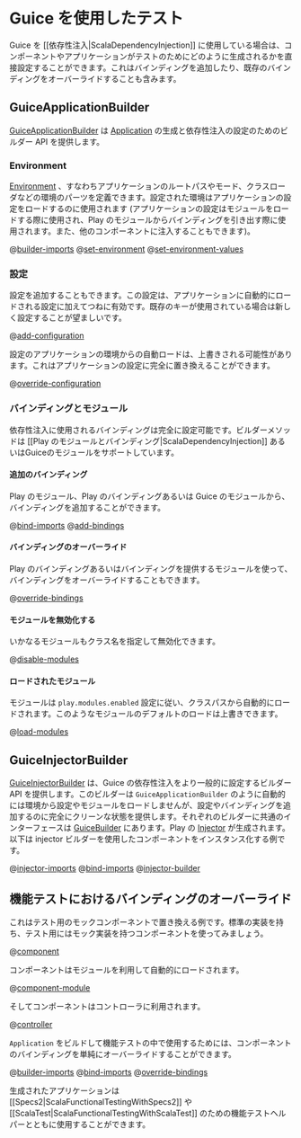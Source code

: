 <!--- Copyright (C) 2009-2015 Typesafe Inc. <http://www.typesafe.com> -->
<!--
# Testing with Guice
-->
# Guice を使用したテスト

<!--
If you're using Guice for [[dependency injection|ScalaDependencyInjection]] then you can directly configure how components and applications are created for tests. This includes adding extra bindings or overriding existing bindings.
-->
Guice を [[依存性注入|ScalaDependencyInjection]] に使用している場合は、コンポーネントやアプリケーションがテストのためにどのように生成されるかを直接設定することができます。これはバインディングを追加したり、既存のバインディングをオーバーライドすることも含みます。

<!--
## GuiceApplicationBuilder
-->
## GuiceApplicationBuilder

<!--
[GuiceApplicationBuilder](api/scala/play/api/inject/guice/GuiceApplicationBuilder.html) provides a builder API for configuring the dependency injection and creation of an [Application](api/scala/play/api/Application.html).
-->
[GuiceApplicationBuilder](api/scala/play/api/inject/guice/GuiceApplicationBuilder.html) は [Application](api/scala/play/api/Application.html) の生成と依存性注入の設定のためのビルダー API を提供します。

<!--
### Environment
-->
### Environment

<!--
The [Environment](api/scala/play/api/Environment.html), or parts of the environment such as the root path, mode, or class loader for an application, can be specified. The configured environment will be used for loading the application configuration, it will be used when loading modules and passed when deriving bindings from Play modules, and it will be injectable into other components.
-->
[Environment](api/scala/play/api/Environment.html) 、すなわちアプリケーションのルートパスやモード、クラスローダなどの環境のパーツを定義できます。設定された環境はアプリケーションの設定をロードするのに使用されます (アプリケーションの設定はモジュールをロードする際に使用され、Play のモジュールからバインディングを引き出す際に使用されます。また、他のコンポーネントに注入することもできます)。 

@[builder-imports](code/tests/guice/ScalaGuiceApplicationBuilderSpec.scala)
@[set-environment](code/tests/guice/ScalaGuiceApplicationBuilderSpec.scala)
@[set-environment-values](code/tests/guice/ScalaGuiceApplicationBuilderSpec.scala)

<!--
### Configuration
-->
### 設定

<!--
Additional configuration can be added. This configuration will always be in addition to the configuration loaded automatically for the application. When existing keys are used the new configuration will be preferred.
-->
設定を追加することもできます。この設定は、アプリケーションに自動的にロードされる設定に加えてつねに有効です。既存のキーが使用されている場合は新しく設定することが望ましいです。

@[add-configuration](code/tests/guice/ScalaGuiceApplicationBuilderSpec.scala)

<!--
The automatic loading of configuration from the application environment can also be overridden. This will completely replace the application configuration. For example:
-->
設定のアプリケーションの環境からの自動ロードは、上書きされる可能性があります。これはアプリケーションの設定に完全に置き換えることができます。

@[override-configuration](code/tests/guice/ScalaGuiceApplicationBuilderSpec.scala)

<!--
### Bindings and Modules
-->
### バインディングとモジュール

<!--
The bindings used for dependency injection are completely configurable. The builder methods support [[Play Modules and Bindings|ScalaDependencyInjection]] and also Guice Modules.
-->
依存性注入に使用されるバインディングは完全に設定可能です。ビルダーメソッドは [[Play のモジュールとバインディング|ScalaDependencyInjection]] あるいはGuiceのモジュールをサポートしています。

<!--
#### Additional bindings
-->
#### 追加のバインディング

<!--
Additional bindings, via Play modules, Play bindings, or Guice modules, can be added:
-->
Play のモジュール、Play のバインディングあるいは Guice のモジュールから、バインディングを追加することができます。

@[bind-imports](code/tests/guice/ScalaGuiceApplicationBuilderSpec.scala)
@[add-bindings](code/tests/guice/ScalaGuiceApplicationBuilderSpec.scala)

<!--
#### Override bindings
-->
#### バインディングのオーバーライド

<!--
Bindings can be overridden using Play bindings, or modules that provide  bindings. For example:
-->
Play のバインディングあるいはバインディングを提供するモジュールを使って、バインディングをオーバーライドすることもできます。

@[override-bindings](code/tests/guice/ScalaGuiceApplicationBuilderSpec.scala)

<!--
#### Disable modules
-->
#### モジュールを無効化する

<!--
Any loaded modules can be disabled by class name:
-->
いかなるモジュールもクラス名を指定して無効化できます。

@[disable-modules](code/tests/guice/ScalaGuiceApplicationBuilderSpec.scala)

<!--
#### Loaded modules
-->
#### ロードされたモジュール

<!--
Modules are automatically loaded from the classpath based on the `play.modules.enabled` configuration. This default loading of modules can be overridden. For example:
-->
モジュールは `play.modules.enabled` 設定に従い、クラスパスから自動的にロードされます。このようなモジュールのデフォルトのロードは上書きできます。

@[load-modules](code/tests/guice/ScalaGuiceApplicationBuilderSpec.scala)


<!--
## GuiceInjectorBuilder
-->
## GuiceInjectorBuilder

<!--
[GuiceInjectorBuilder](api/scala/play/api/inject/guice/GuiceInjectorBuilder.html) provides a builder API for configuring Guice dependency injection more generally. This builder does not load configuration or modules automatically from the environment like `GuiceApplicationBuilder`, but provides a completely clean state for adding configuration and bindings. The common interface for both builders can be found in [GuiceBuilder](api/scala/play/api/inject/guice/GuiceBuilder.html). A Play [Injector](api/scala/play/api/inject/Injector.html) is created. Here's an example of instantiating a component using the injector builder:
-->
[GuiceInjectorBuilder](api/scala/play/api/inject/guice/GuiceInjectorBuilder.html) は、Guice の依存性注入をより一般的に設定するビルダー API を提供します。このビルダーは `GuiceApplicationBuilder` のように自動的には環境から設定やモジュールをロードしませんが、設定やバインディングを追加するのに完全にクリーンな状態を提供します。それぞれのビルダーに共通のインターフェースは [GuiceBuilder](api/scala/play/api/inject/guice/GuiceBuilder.html) にあります。Play の [Injector](api/scala/play/api/inject/Injector.html) が生成されます。以下は injector ビルダーを使用したコンポーネントをインスタンス化する例です。

@[injector-imports](code/tests/guice/ScalaGuiceApplicationBuilderSpec.scala)
@[bind-imports](code/tests/guice/ScalaGuiceApplicationBuilderSpec.scala)
@[injector-builder](code/tests/guice/ScalaGuiceApplicationBuilderSpec.scala)


<!--
## Overriding bindings in a functional test
-->
## 機能テストにおけるバインディングのオーバーライド

<!--
Here is a full example of replacing a component with a mock component for testing. Let's start with a component, that has a default implementation and a mock implementation for testing:
-->
これはテスト用のモックコンポーネントで置き換える例です。標準の実装を持ち、テスト用にはモック実装を持つコンポーネントを使ってみましょう。

@[component](code/tests/guice/Component.scala)

<!--
This component is loaded automatically using a module:
-->
コンポーネントはモジュールを利用して自動的にロードされます。

@[component-module](code/tests/guice/Component.scala)

<!--
And the component is used in a controller:
-->
そしてコンポーネントはコントローラに利用されます。

@[controller](code/tests/guice/controllers/Application.scala)

<!--
To build an `Application` to use in functional tests we can simply override the binding for the component:
-->
`Application` をビルドして機能テストの中で使用するためには、コンポーネントのバインディングを単純にオーバーライドすることができます。

@[builder-imports](code/tests/guice/ScalaGuiceApplicationBuilderSpec.scala)
@[bind-imports](code/tests/guice/ScalaGuiceApplicationBuilderSpec.scala)
@[override-bindings](code/tests/guice/ScalaGuiceApplicationBuilderSpec.scala)

<!--
The created application can be used with the functional testing helpers for [[Specs2|ScalaFunctionalTestingWithSpecs2]] and [[ScalaTest|ScalaFunctionalTestingWithScalaTest]].
-->
生成されたアプリケーションは [[Specs2|ScalaFunctionalTestingWithSpecs2]] や [[ScalaTest|ScalaFunctionalTestingWithScalaTest]] のための機能テストヘルパーとともに使用することができます。
